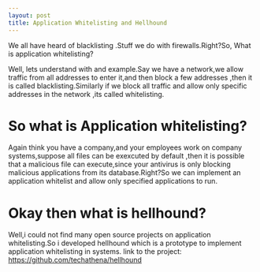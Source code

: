 ```yaml
---
layout: post
title: Application Whitelisting and Hellhound
---
```

We all have heard of blacklisting .Stuff we do with firewalls.Right?So, What is application whitelisting?           


Well, lets understand with and example.Say we have a network,we allow traffic from all addresses to enter it,and then block a few addresses ,then it is called blacklisting.Similarly if we block all traffic and allow only specific addresses in the network ,its called whitelisting.
    
# So what is Application whitelisting?
Again think you have a company,and your employees work on company systems,suppose all files can be exexcuted by default ,then it is possible that a malicious file can execute,since your antivirus is only blocking malicious applications from its database.Right?So we can implement an application whitelist and allow only specified applications to run.

# Okay then what is hellhound?
Well,i could not find many open source projects on application whitelisting.So i developed hellhound which is a prototype to implement application whitelisting in systems.
link to the project: https://github.com/techathena/hellhound
